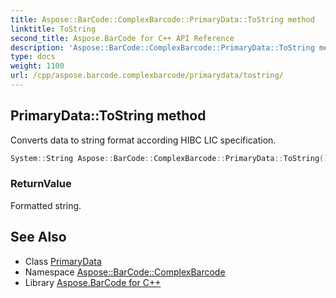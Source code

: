```yaml
---
title: Aspose::BarCode::ComplexBarcode::PrimaryData::ToString method
linktitle: ToString
second_title: Aspose.BarCode for C++ API Reference
description: 'Aspose::BarCode::ComplexBarcode::PrimaryData::ToString method. Converts data to string format according HIBC LIC specification in C++.'
type: docs
weight: 1100
url: /cpp/aspose.barcode.complexbarcode/primarydata/tostring/
---
```

## PrimaryData::ToString method


Converts data to string format according HIBC LIC specification.

```cpp
System::String Aspose::BarCode::ComplexBarcode::PrimaryData::ToString() const override
```


### ReturnValue

Formatted string.

## See Also

* Class [PrimaryData](../)
* Namespace [Aspose::BarCode::ComplexBarcode](../../)
* Library [Aspose.BarCode for C++](../../../)
